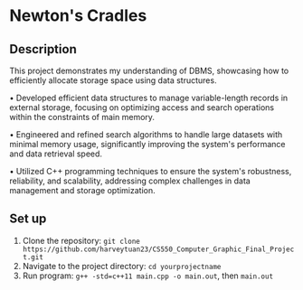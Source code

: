 # Newton's Cradles

## Description
This project demonstrates my understanding of DBMS, showcasing how to efficiently allocate storage space using data structures.

•	Developed efficient data structures to manage variable-length records in external storage, focusing on optimizing access and search operations within the constraints of main memory. 

•	Engineered and refined search algorithms to handle large datasets with minimal memory usage, significantly improving the system's performance and data retrieval speed. 

•	Utilized C++ programming techniques to ensure the system's robustness, reliability, and scalability, addressing complex challenges in data management and storage optimization.

## Set up

1. Clone the repository: `git clone https://github.com/harveytuan23/CS550_Computer_Graphic_Final_Project.git`
2. Navigate to the project directory: `cd yourprojectname`
3. Run program: `g++ -std=c++11 main.cpp -o main.out`, then `main.out`
